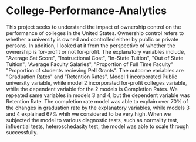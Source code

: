 # College-Performance-Analytics
This project seeks to understand the impact of ownership control on the performance of colleges in the United States.  Ownership control refers to whether a university is owned and controlled either by public or private persons.  In addition, I looked at it from the perspective of whether the ownership is for-profit or not for-profit.  The explanatory variables include, "Average Sat Score", "Instructional Cost", "In-State Tuition", "Out of State Tuition", "Average Faculty Salaries", "Proportion of Full Time Faculty" "Proportion of students recieving Pell Grants".  The outcome variables are "Graduation Rates" and "Retention Rates".  Model 1 incorporated Public university variable, while model 2 incorporated for-profit colleges variable, while the dependent variable for the 2 models is Completion Rates.  We repeated same variables in models 3 and 4, but the dependent variable was Retention Rate.  The completion rate model was able to explain over 70% of the changes in graduation rate by the explanatory variables, while models 3 and 4 explained 67% whih we considered to be very high.  When we subjected the model to various diagnostic tests, such as normality test, influential tests, heteroschedasity test, the model was able to scale through successfully.
